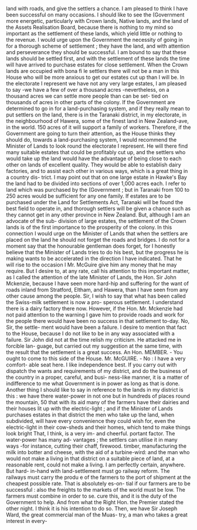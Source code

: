 land with roads, and give the settlers a chance. I am pleased to think I have been successful on many occasions. I should like to see the (Government more energetic, particularly with Crown lands, Native lands, and the land of the Assets Realisation Board, because there is nothing to my mind so important as the settlement of these lands, which yield little or nothing to the revenue. I would urge upon the Government the necessity of going in for a thorough scheme of settlement ; they have the land, and with attention and perseverance they should be successful. I am bound to say that these lands should be settled first, and with the settlement of these lands the time will have arrived to purchase estates for close settlement. When the Crown lands are occupied with bona fi le settlers there will not be a man in this House who will be more anxious to get our estates cut up than I will be. In the electorate I represent we have not any very large estates, I am pleased to say -we have a few of over a thousand acres -nevertheless, on a thousand acres we can settle more people than can be set- tied on thousands of acres in other parts of the colony. If the Government are determined to go in for a land-purchasing system, and if they really mean to put settlers on the land, there is in the Taranaki district, in my electorate, in the neighbourhood of Hawera, some of the finest land in New Zealand-ave, in the world. 150 acres of it will support a family of workers. Therefore, if the Government are going to turn their attention, as the House thinks they should do, towards a land-purchasing system, I would recommend the Minister of Lands to look round the electorate I represent. He will there find many suitable estates that could be profitably cut up, and the settlers who would take up the land would have the advantage of being close to each other on lands of excellent quality. They would be able to establish dairy factories, and to assist each other in various ways, which is a great thing in a country dis- trict. I may point out that on one large estate in Hawke's Bay the land had to be divided into sections of over 1,000 acres each. I refer to land which was purchased by the (Government ; but in Taranaki from 100 to 250 acres would be sufficient for any one family. If estates are to be purchased under the Land for Settlements Act, Taranaki will be found the best field to operate in, and thorough settlers will be given a chance such as they cannot get in any other province in New Zealand. But, although I am an advocate of the sub- division of large estates, the settlement of the Crown lands is of the first importance to the prosperity of the colony. In this connection I would urge on the Minister of Lands that when the settlers are placed on the land he should not forget the roads and bridges. I do not for a moment say that the honourable gentleman does forget, for I honestly believe that the Minister of Lands tries to do his best, but the progress he is making wants to be accelerated in the direction I have indicated. That he will rise to the occasion I Mr. McGuire give him any money that he may require. But I desire to, at any rate, call his attention to this important matter, as I called the attention of the late Minister of Lands, the Hon. Sir John Mckenzie, because I have seen more hard-hip and suffering for the want of roads inland from Stratford, Eltham, and Hawera, than I have seen from any other cause among the people. Sir, I wish to say that what has been called the Swiss-milk settlement is now a pro- sperous settlement. I understand there is a dairy factory there now. However, if the Hon. Mr. Mckenzie had not paid attention to the warning I gave him to provide roads and work for the people there would have been no success in that settlement to-day. No, Sir, the settle- ment would have been a failure. I desire to mention that fact to the House, because I do not like to be in any way associated with a failure. Sir John did not at the time relish my criticism. He attacked me in forcible lan- guage, but carried out my suggestion at the same time, with the result that the settlement is a great success. An Hon. MEMBER. - You ought to come to this side of the House. Mr. McGUIRE. - No : I have a very comfort- able seat here. I like independence best. If you carry out with dispatch the wants and requirements of my district, and do the business of the country in a proper, careful, and busi- ness-like manner, it is a matter of indifference to me what Government is in power as long as that is done. Another thing I should like to say in reference to the lands in my district is this : we have there water-power in not one but in hundreds of places round the mountain, 50 that with its aid many of the farmers have their dairies and their houses lit up with the electric-light ; and if the Minister of Lands purchases estates in that district the men who take up the land, when subdivided, will have every convenience they could wish for, even the electric-light in their cow-sheds and their homes, which tend to make things look bright That, I think, is a very im- and cheerful. portant factor. The water-power has many ad- vantages ; the settlers can utilise it in many ways -for instance, cutting their chaff, firewood. timber, manufacturing the milk into botter and cheese, with the aid of a turbine-wird: and the man who would not make a living in that district on a suitable piece of land, at a reasonable rent, could not make a living. I am perfectly certain, anywhere. But hard- in-hand with land-settlement must go railway reform. The railways must carry the produ e of the farmers to the port of shipment at the cheapest possible rate. That is absolutely es-on- tial if our farmers are to be successful : also the freights to the markets of the world must be low. The farmers must combine in order to se. cure this, and it is the duty of the Government to help. And from what the Right Hon. the Premier stated the other night. I think it is his intention to do so. Then, we have Sir Joseph Ward, the great commercial man of the Muas- try, a man who takes a great interest in every- 